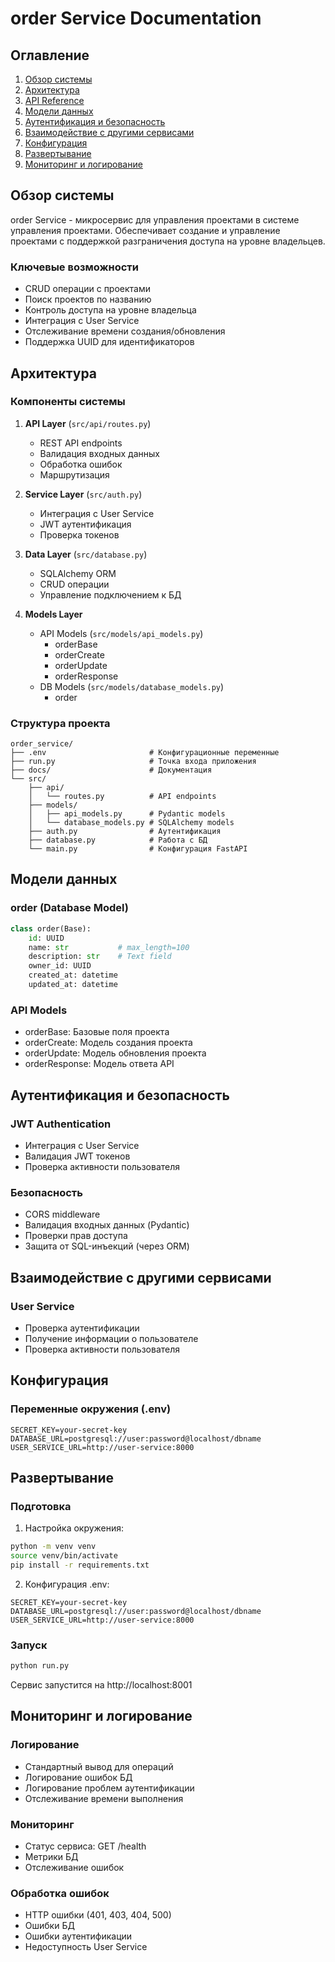 # order Service Documentation

## Оглавление
1. [Обзор системы](#обзор-системы)
2. [Архитектура](#архитектура)
3. [API Reference](#api-reference)
4. [Модели данных](#модели-данных)
5. [Аутентификация и безопасность](#аутентификация-и-безопасность)
6. [Взаимодействие с другими сервисами](#взаимодействие-с-другими-сервисами)
7. [Конфигурация](#конфигурация)
8. [Развертывание](#развертывание)
9. [Мониторинг и логирование](#мониторинг-и-логирование)

## Обзор системы

order Service - микросервис для управления проектами в системе управления проектами. Обеспечивает создание и управление проектами с поддержкой разграничения доступа на уровне владельцев.

### Ключевые возможности
- CRUD операции с проектами
- Поиск проектов по названию
- Контроль доступа на уровне владельца
- Интеграция с User Service
- Отслеживание времени создания/обновления
- Поддержка UUID для идентификаторов

## Архитектура

### Компоненты системы
1. **API Layer** (`src/api/routes.py`)
   - REST API endpoints
   - Валидация входных данных
   - Обработка ошибок
   - Маршрутизация

2. **Service Layer** (`src/auth.py`)
   - Интеграция с User Service
   - JWT аутентификация
   - Проверка токенов

3. **Data Layer** (`src/database.py`)
   - SQLAlchemy ORM
   - CRUD операции
   - Управление подключением к БД

4. **Models Layer**
   - API Models (`src/models/api_models.py`)
     - orderBase
     - orderCreate
     - orderUpdate
     - orderResponse
   - DB Models (`src/models/database_models.py`)
     - order

### Структура проекта
```
order_service/
├── .env                       # Конфигурационные переменные
├── run.py                     # Точка входа приложения
├── docs/                      # Документация
└── src/
    ├── api/               
    │   └── routes.py          # API endpoints
    ├── models/
    │   ├── api_models.py      # Pydantic models
    │   └── database_models.py # SQLAlchemy models
    ├── auth.py                # Аутентификация
    ├── database.py            # Работа с БД
    └── main.py                # Конфигурация FastAPI
```

## Модели данных

### order (Database Model)
```python
class order(Base):
    id: UUID
    name: str           # max_length=100
    description: str    # Text field
    owner_id: UUID     
    created_at: datetime
    updated_at: datetime
```

### API Models
- orderBase: Базовые поля проекта
- orderCreate: Модель создания проекта
- orderUpdate: Модель обновления проекта
- orderResponse: Модель ответа API

## Аутентификация и безопасность

### JWT Authentication
- Интеграция с User Service
- Валидация JWT токенов
- Проверка активности пользователя

### Безопасность
- CORS middleware
- Валидация входных данных (Pydantic)
- Проверки прав доступа
- Защита от SQL-инъекций (через ORM)

## Взаимодействие с другими сервисами

### User Service
- Проверка аутентификации
- Получение информации о пользователе
- Проверка активности пользователя

## Конфигурация

### Переменные окружения (.env)
```
SECRET_KEY=your-secret-key
DATABASE_URL=postgresql://user:password@localhost/dbname
USER_SERVICE_URL=http://user-service:8000
```

## Развертывание

### Подготовка
1. Настройка окружения:
```bash
python -m venv venv
source venv/bin/activate
pip install -r requirements.txt
```

2. Конфигурация .env:
```
SECRET_KEY=your-secret-key
DATABASE_URL=postgresql://user:password@localhost/dbname
USER_SERVICE_URL=http://user-service:8000
```

### Запуск
```bash
python run.py
```

Сервис запустится на http://localhost:8001

## Мониторинг и логирование

### Логирование
- Стандартный вывод для операций
- Логирование ошибок БД
- Логирование проблем аутентификации
- Отслеживание времени выполнения

### Мониторинг
- Статус сервиса: GET /health
- Метрики БД
- Отслеживание ошибок

### Обработка ошибок
- HTTP ошибки (401, 403, 404, 500)
- Ошибки БД
- Ошибки аутентификации
- Недоступность User Service
